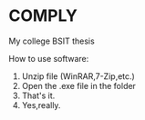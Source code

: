 # COMPLY
My college BSIT thesis

How to use software:
1. Unzip file (WinRAR,7-Zip,etc.)
2. Open the .exe file in the folder
3. That's it.
4. Yes,really.
